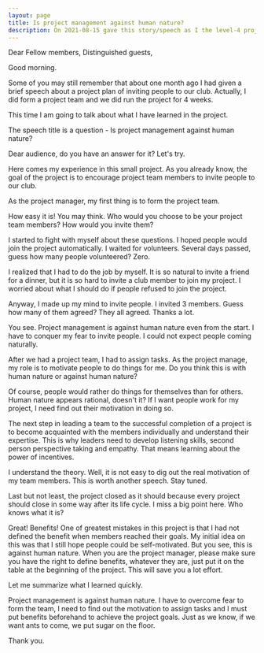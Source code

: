 ```yaml
---
layout: page
title: Is project management against human nature?
description: On 2021-08-15 gave this story/speech as I the level-4 project-1 of my 2nd Pathways in Yulife club of Toastmaster.
---
```



Dear Fellow members,
Distinguished guests,

Good morning.

Some of you may still remember that about one month ago I had given a brief speech
about a project plan of inviting people to our club. Actually, I did form a project
team and we did run the project for 4 weeks.

This time I am going to talk about what I have learned in the project.

The speech title is a question - Is project management against human nature?

Dear audience, do you have an answer for it? Let's try.

Here comes my experience in this small project. As you already know, the goal of the
project is to encourage project team members to invite people to our club.

As the project manager, my first thing is to form the project team.

How easy it is! You may think. Who would you choose to be your project team members?
How would you invite them?

I started to fight with myself about these questions. I hoped people would join the
project automatically. I waited for volunteers. Several days passed, guess how many
people volunteered? Zero.

I realized that I had to do the job by myself. It is so natural to invite a
friend for a dinner, but it is so hard to invite a club member to join my
project. I worried about what I should do if people refused to join the project.

Anyway, I made up my mind to invite people. I invited 3 members. Guess how many of
them agreed? They all agreed. Thanks a lot.

You see. Project management is against human nature even from the start. I have
to conquer my fear to invite people. I could not expect people coming naturally.

After we had a project team, I had to assign tasks. As the project manage, my
role is to motivate people to do things for me. Do you think this is with human
nature or against human nature?

Of course, people would rather do things for themselves than for others.
Human nature appears rational, doesn't it? If I want people work for my project,
I need find out their motivation in doing so.

The next step in leading a team to the successful completion of a project is
to become acquainted with the members individually and understand their expertise.
This is why leaders need to develop listening skills, second person perspective
taking and empathy. That means learning about the power of incentives.

I understand the theory. Well, it is not easy to dig out the real motivation of
my team members. This is worth another speech. Stay tuned.

Last but not least, the project closed as it should because every project should
close in some way after its life cycle. I miss a big point here. Who knows what
it is?

Great! Benefits! One of greatest mistakes in this project is that I had not defined
the benefit when members reached their goals. My initial idea on this was that
I still hope people could be self-motivated. But you see, this is against human
nature. When you are the project manager, please make sure you have the right
to define benefits, whatever they are, just put it on the table at the beginning
of the project. This will save you a lot effort.

Let me summarize what I learned quickly.

Project management is against human nature. I have to overcome fear to form the
team, I need to find out the motivation to assign tasks and I must put benefits
beforehand to achieve the project goals. Just as we know, if we want ants to come,
we put sugar on the floor.

Thank you.